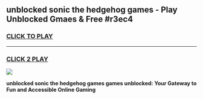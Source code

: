 
## unblocked sonic the hedgehog games - Play Unblocked Gmaes & Free #r3ec4
<h3>
<a href="https://premium.freeplayer.one?title=unblocked_sonic_the_hedgehog_games&ref=01M">CLICK TO PLAY</a></h3>
<hr>

<h3>
<a href="https://premium.freeplayer.one?title=unblocked_sonic_the_hedgehog_games&ref=01M">CLICK 2 PLAY</a>
  
</h3>

<a href="https://premium.freeplayer.one?title=unblocked_sonic_the_hedgehog_games&ref=01M"><img src="https://clearcache.store/games.png"></a>


**unblocked sonic the hedgehog games games unblocked: Your Gateway to Fun and Accessible Online Gaming**
